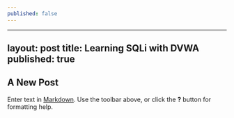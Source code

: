 ```yaml
---
published: false
---
```

---
layout: post
title: Learning SQLi with DVWA
published: true
---


## A New Post

Enter text in [Markdown](http://daringfireball.net/projects/markdown/). Use the toolbar above, or click the **?** button for formatting help.
